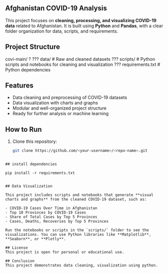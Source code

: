 ## Afghanistan COVID-19 Analysis
This project focuses on **cleaning, processing, and visualizing COVID-19 data** related to Afghanistan. It is built using **Python** and **Pandas**, with a clear folder organization for data, scripts, and requirements.  

## Project Structure
covi-main/ ? ??? data/          # Raw and cleaned datasets ??? scripts/       # Python scripts and notebooks for cleaning and visualization ??? requirements.txt # Python dependencies



## Features

- Data cleaning and preprocessing of COVID-19 datasets
- Data visualization with charts and graphs
- Modular and well-organized project structure
- Ready for further analysis or machine learning

## How to Run

1. Clone this repository:  
   ```bash
   git clone https://github.com/<your-username>/<repo-name>.git
```

## install dependencies

pip install -r requirements.txt


## Data Visualization

This project includes scripts and notebooks that generate **visual charts and graphs** from the cleaned COVID-19 dataset, such as:  

- COVID-19 Cases Over Time in Afghanistan 
- Top 10 Provinces by COVID-19 Cases
- Share of Total Cases by Top 5 Provinces
- Cases, Deaths, Recoveries by Top 5 Provinces

Run the notebooks or scripts in the `scripts/` folder to see the visualizations. You can use Python libraries like **Matplotlib**, **Seaborn**, or **Plotly**.

## License
This project is open for personal or educational use.

## Conclusion
This project demonstrates data cleaning, visualization using python.
